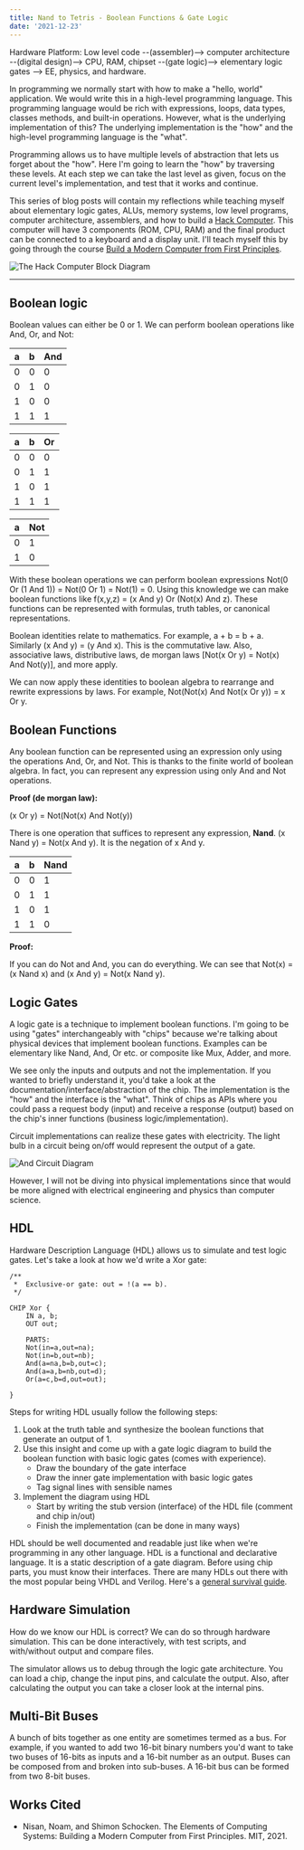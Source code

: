 ```yaml
---
title: Nand to Tetris - Boolean Functions & Gate Logic
date: '2021-12-23'
---
```


Hardware Platform: Low level code --(assembler)--> computer architecture --(digital design)--> CPU, RAM, chipset --(gate logic)--> elementary logic gates --> EE, physics, and hardware.

In programming we normally start with how to make a "hello, world" application. We would write this in a high-level programming language. This programming language would be rich with expressions, loops, data types, classes methods, and built-in operations. However, what is the underlying implementation of this? The underlying implementation is the "how" and the high-level programming language is the "what".

Programming allows us to have multiple levels of abstraction that lets us forget about the "how". Here I'm going to learn the "how" by traversing these levels. At each step we can take the last level as given, focus on the current level's implementation, and test that it works and continue.

This series of blog posts will contain my reflections while teaching myself about elementary logic gates, ALUs, memory systems, low level programs, computer architecture, assemblers, and how to build a [Hack Computer](https://en.wikipedia.org/wiki/Hack_computer). This computer will have 3 components (ROM, CPU, RAM) and the final product can be connected to a keyboard and a display unit. I'll teach myself this by going through the course [Build a Modern Computer from First Principles](https://click.linksynergy.com/deeplink?id=PtFMiHYfEVk&mid=40328&murl=https%3A%2F%2Fwww.coursera.org%2Flearn%2Fbuild-a-computer).

![The Hack Computer Block Diagram](/static/images/nand-tetris/Hack_Diagram.png)

---

## Boolean logic

Boolean values can either be 0 or 1. We can perform boolean operations like And, Or, and Not:

| a   | b   | And |
| --- | --- | --- |
| 0   | 0   | 0   |
| 0   | 1   | 0   |
| 1   | 0   | 0   |
| 1   | 1   | 1   |

| a   | b   | Or  |
| --- | --- | --- |
| 0   | 0   | 0   |
| 0   | 1   | 1   |
| 1   | 0   | 1   |
| 1   | 1   | 1   |

| a   | Not |
| --- | --- |
| 0   | 1   |
| 1   | 0   |

With these boolean operations we can perform boolean expressions Not(0 Or (1 And 1)) = Not(0 Or 1) = Not(1) = 0. Using this knowledge we can make boolean functions like f(x,y,z) = (x And y) Or (Not(x) And z). These functions can be represented with formulas, truth tables, or canonical representations.

Boolean identities relate to mathematics. For example, a + b = b + a. Similarly (x And y) = (y And x). This is the commutative law. Also, associative laws, distributive laws, de morgan laws [Not(x Or y) = Not(x) And Not(y)], and more apply.

We can now apply these identities to boolean algebra to rearrange and rewrite expressions by laws. For example, Not(Not(x) And Not(x Or y)) = x Or y.

## Boolean Functions

Any boolean function can be represented using an expression only using the operations And, Or, and Not. This is thanks to the finite world of boolean algebra. In fact, you can represent any expression using only And and Not operations.

**Proof (de morgan law):**

(x Or y) = Not(Not(x) And Not(y))

There is one operation that suffices to represent any expression, **Nand**. (x Nand y) = Not(x And y). It is the negation of x And y.

| a   | b   | Nand |
| --- | --- | ---- |
| 0   | 0   | 1    |
| 0   | 1   | 1    |
| 1   | 0   | 1    |
| 1   | 1   | 0    |

**Proof:**

If you can do Not and And, you can do everything. We can see that Not(x) = (x Nand x) and (x And y) = Not(x Nand y).

## Logic Gates

A logic gate is a technique to implement boolean functions. I'm going to be using "gates" interchangeably with "chips" because we're talking about physical devices that implement boolean functions. Examples can be elementary like Nand, And, Or etc. or composite like Mux, Adder, and more.

We see only the inputs and outputs and not the implementation. If you wanted to briefly understand it, you'd take a look at the documentation/interface/abstraction of the chip. The implementation is the "how" and the interface is the "what". Think of chips as APIs where you could pass a request body (input) and receive a response (output) based on the chip's inner functions (business logic/implementation).

Circuit implementations can realize these gates with electricity. The light bulb in a circuit being on/off would represent the output of a gate.

![And Circuit Diagram](/static/images/nand-tetris/and-circuit.png)

However, I will not be diving into physical implementations since that would be more aligned with electrical engineering and physics than computer science.

## HDL

Hardware Description Language (HDL) allows us to simulate and test logic gates. Let's take a look at how we'd write a Xor gate:

```hdl
/**
 *  Exclusive-or gate: out = !(a == b).
 */

CHIP Xor {
    IN a, b;
    OUT out;

    PARTS:
	Not(in=a,out=na);
	Not(in=b,out=nb);
	And(a=na,b=b,out=c);
	And(a=a,b=nb,out=d);
	Or(a=c,b=d,out=out);

}
```

Steps for writing HDL usually follow the following steps:

1.  Look at the truth table and synthesize the boolean functions that generate an output of 1.
2.  Use this insight and come up with a gate logic diagram to build the boolean function with basic logic gates (comes with experience).
    - Draw the boundary of the gate interface
    - Draw the inner gate implementation with basic logic gates
    - Tag signal lines with sensible names
3.  Implement the diagram using HDL
    - Start by writing the stub version (interface) of the HDL file (comment and chip in/out)
    - Finish the implementation (can be done in many ways)

HDL should be well documented and readable just like when we're programming in any other language. HDL is a functional and declarative language. It is a static description of a gate diagram. Before using chip parts, you must know their interfaces. There are many HDLs out there with the most popular being VHDL and Verilog. Here's a [general survival guide](https://www.nand2tetris.org/hdl-survival-guide).

## Hardware Simulation

How do we know our HDL is correct? We can do so through hardware simulation. This can be done interactively, with test scripts, and with/without output and compare files.

The simulator allows us to debug through the logic gate architecture. You can load a chip, change the input pins, and calculate the output. Also, after calculating the output you can take a closer look at the internal pins.

## Multi-Bit Buses

A bunch of bits together as one entity are sometimes termed as a bus. For example, if you wanted to add two 16-bit binary numbers you'd want to take two buses of 16-bits as inputs and a 16-bit number as an output. Buses can be composed from and broken into sub-buses. A 16-bit bus can be formed from two 8-bit buses.

## Works Cited

- Nisan, Noam, and Shimon Schocken. The Elements of Computing Systems: Building a Modern Computer from First Principles. MIT, 2021.
